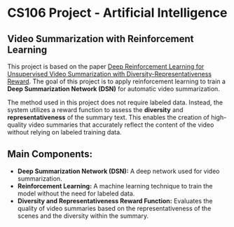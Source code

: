 # CS106 Project - Artificial Intelligence

## Video Summarization with Reinforcement Learning

This project is based on the paper [Deep Reinforcement Learning for Unsupervised Video Summarization with Diversity-Representativeness Reward](https://arxiv.org/pdf/1801.00054). The goal of this project is to apply reinforcement learning to train a **Deep Summarization Network (DSN)** for automatic video summarization.

The method used in this project does not require labeled data. Instead, the system utilizes a reward function to assess the **diversity** and **representativeness** of the summary text. This enables the creation of high-quality video summaries that accurately reflect the content of the video without relying on labeled training data.

## Main Components:
- **Deep Summarization Network (DSN):** A deep network used for video summarization.
- **Reinforcement Learning:** A machine learning technique to train the model without the need for labeled data.
- **Diversity and Representativeness Reward Function:** Evaluates the quality of video summaries based on the representativeness of the scenes and the diversity within the summary.
